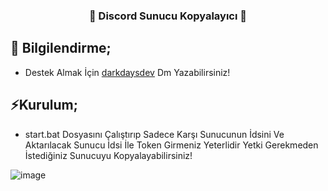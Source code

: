 <p align="center">
  <h3 align="center">🎉 Discord Sunucu Kopyalayıcı 🎉</h3>
</p>

## 🎉 Bilgilendirme;

- Destek Almak İçin [darkdaysdev](https://discord.com/users/343751322299924481) Dm Yazabilirsiniz!

## ⚡Kurulum;

- start.bat Dosyasını Çalıştırıp Sadece Karşı Sunucunun İdsini Ve Aktarılacak Sunucu İdsi İle Token Girmeniz Yeterlidir Yetki Gerekmeden İstediğiniz Sunucuyu Kopyalayabilirsiniz!

![image](https://github.com/user-attachments/assets/7fd78a91-7882-4b10-95e5-205b7dbc921f)
